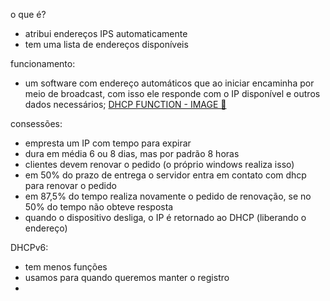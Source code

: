 o que é?
 - atribui endereços IPS automaticamente
 - tem uma lista de endereços disponíveis

funcionamento:
  - um software com endereço automáticos que ao iniciar encaminha por meio de broadcast, com isso ele responde com o IP disponível e outros dados necessários;
 [DHCP FUNCTION - IMAGE 📓](https://www.google.com/url?sa=i&url=https%3A%2F%2Fwww.learncisco.net%2Fcourses%2Ficnd-1%2Flan-connections%2Frouter-as-a-dhcp-server.html&psig=AOvVaw02kv_kXErItW4W-kGakTtr&ust=1716078433342000&source=images&cd=vfe&opi=89978449&ved=0CBIQjRxqFwoTCMiPosj4lYYDFQAAAAAdAAAAABAJ)

consessões: 
 - empresta um IP com tempo para expirar
 - dura em média 6 ou 8 dias, mas por padrão 8 horas
 - clientes devem renovar o pedido (o próprio windows realiza isso)
 - em 50% do prazo de entrega o servidor entra em contato com dhcp para renovar o pedido
 - em 87,5% do tempo realiza novamente o pedido de renovação, se no 50% do tempo não obteve resposta
 - quando o dispositivo desliga, o IP é retornado ao DHCP (liberando o endereço)

DHCPv6:
 - tem menos funções
 - usamos para quando queremos manter o registro
 - 